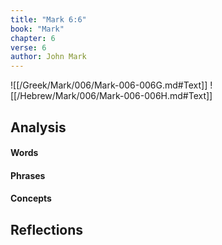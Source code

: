 ```yaml
---
title: "Mark 6:6"
book: "Mark"
chapter: 6
verse: 6
author: John Mark
---
```

![[/Greek/Mark/006/Mark-006-006G.md#Text]]
![[/Hebrew/Mark/006/Mark-006-006H.md#Text]]

## Analysis

#### Words

#### Phrases

#### Concepts

## Reflections
